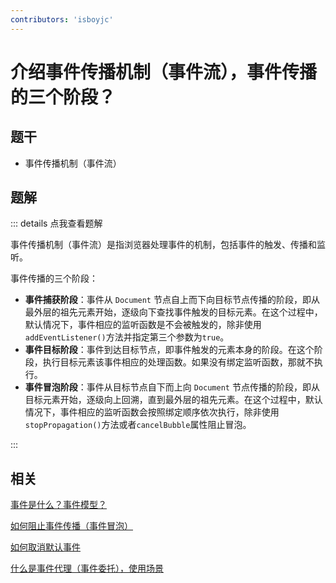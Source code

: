 ```yaml
---
contributors: 'isboyjc'
---
```


# 介绍事件传播机制（事件流），事件传播的三个阶段？


## 题干

- 事件传播机制（事件流）



## 题解

::: details 点我查看题解

事件传播机制（事件流）是指浏览器处理事件的机制，包括事件的触发、传播和监听。

事件传播的三个阶段：

- **事件捕获阶段**：事件从 `Document` 节点自上而下向目标节点传播的阶段，即从最外层的祖先元素开始，逐级向下查找事件触发的目标元素。在这个过程中，默认情况下，事件相应的监听函数是不会被触发的，除非使用`addEventListener()`方法并指定第三个参数为`true`。
- **事件目标阶段**：事件到达目标节点，即事件触发的元素本身的阶段。在这个阶段，执行目标元素该事件相应的处理函数。如果没有绑定监听函数，那就不执行。
- **事件冒泡阶段**：事件从目标节点自下而上向 `Document` 节点传播的阶段，即从目标元素开始，逐级向上回溯，直到最外层的祖先元素。在这个过程中，默认情况下，事件相应的监听函数会按照绑定顺序依次执行，除非使用`stopPropagation()`方法或者`cancelBubble`属性阻止冒泡。

:::

## 相关

[事件是什么？事件模型？](./110010_event_model.md)

[如何阻止事件传播（事件冒泡）](./110030_prevent_event_propagation.md)

[如何取消默认事件](./110040_cancel_default_event.md)

[什么是事件代理（事件委托），使用场景](./110050_event_proxy.md)